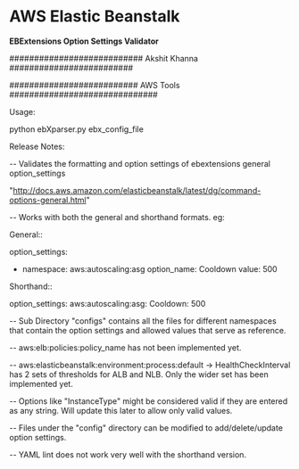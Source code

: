 <h1> AWS Elastic Beanstalk </h1>

**EBExtensions Option Settings Validator** 

########################### Akshit Khanna #########################

########################## AWS Tools ##############################


Usage:

python ebXparser.py ebx_config_file


Release Notes:

-- Validates the formatting and option settings of ebextensions general option_settings

"http://docs.aws.amazon.com/elasticbeanstalk/latest/dg/command-options-general.html"

-- Works with both the general and shorthand formats. eg:

General::

option_settings:
  - namespace: aws:autoscaling:asg
    option_name: Cooldown
    value: 500


Shorthand::

option_settings:
  aws:autoscaling:asg:
    Cooldown: 500


-- Sub Directory "configs" contains all the files for different namespaces that contain the option settings and allowed values that serve as reference.

-- aws:elb:policies:policy_name has not been implemented yet.

-- aws:elasticbeanstalk:environment:process:default -> HealthCheckInterval has 2 sets of thresholds for ALB and NLB. Only the wider set has been implemented yet. 

-- Options like "InstanceType" might be considered valid if they are entered as any string. Will update this later to allow only valid values.

-- Files under the "config" directory can be modified to add/delete/update option settings. 

-- YAML lint does not work very well with the shorthand version. 
